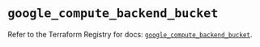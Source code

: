 # `google_compute_backend_bucket`

Refer to the Terraform Registry for docs: [`google_compute_backend_bucket`](https://registry.terraform.io/providers/hashicorp/google/6.32.0/docs/resources/compute_backend_bucket).
